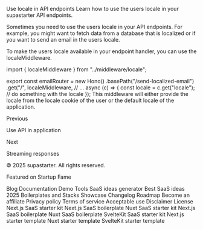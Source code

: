 Use locale in API endpoints
Learn how to use the users locale in your supastarter API endpoints.

Sometimes you need to use the users locale in your API endpoints. For example, you might want to fetch data from a database that is localized or if you want to send an email in the users locale.

To make the users locale available in your endpoint handler, you can use the localeMiddleware.


import { localeMiddleware } from "../middleware/locale";
 
export const emailRouter = new Hono()
    .basePath("/send-localized-email")
    .get("/",
        localeMiddleware,
        // ...
        async (c) => {
            const locale = c.get("locale");
            // do something with the locale
        });
This middleware will either provide the locale from the locale cookie of the user or the default locale of the application.

Previous

Use API in application

Next

Streaming responses

© 2025 supastarter. All rights reserved.

Featured on Startup Fame



Blog
Documentation
Demo
Tools
SaaS ideas generator
Best SaaS ideas 2025
Boilerplates and Stacks
Showcase
Changelog
Roadmap
Become an affiliate
Privacy policy
Terms of service
Acceptable use
Disclaimer
License
Next.js SaaS starter kit
Next.js SaaS boilerplate
Nuxt SaaS starter kit
Next.js SaaS boilerplate
Nuxt SaaS boilerplate
SvelteKit SaaS starter kit
Next.js starter template
Nuxt starter template
SvelteKit starter template

